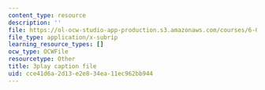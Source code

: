 ```yaml
---
content_type: resource
description: ''
file: https://ol-ocw-studio-app-production.s3.amazonaws.com/courses/6-0001-introduction-to-computer-science-and-programming-in-python-fall-2016/cce41d6a2d13e2e834ea11ec962bb944_zYVWQpCitKQ.srt
file_type: application/x-subrip
learning_resource_types: []
ocw_type: OCWFile
resourcetype: Other
title: 3play caption file
uid: cce41d6a-2d13-e2e8-34ea-11ec962bb944
---
```

